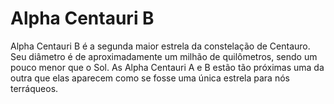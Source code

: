 # Alpha Centauri B

Alpha Centauri B é a segunda maior estrela da constelação de Centauro. Seu
diâmetro é de aproximadamente um milhão de quilômetros, sendo um pouco menor que
o Sol. As Alpha Centauri A e B estão tão próximas uma da outra que elas aparecem
como se fosse uma única estrela para nós terráqueos.
